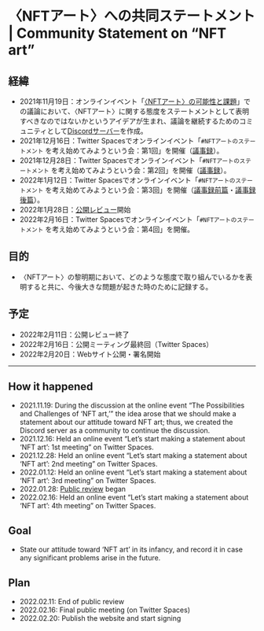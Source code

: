 ﻿# 〈NFTアート〉への共同ステートメント | Community Statement on “NFT art”

## 経緯

- 2021年11月19日：オンラインイベント「[〈NFTアート〉の可能性と課題](https://youtu.be/OUghCqYDf7w)」での議論において、〈NFTアート〉に関する態度をステートメントとして表明すべきなのではないかというアイデアが生まれ、議論を継続するためのコミュニティとして[Discordサーバー](https://discord.gg/emA5wDxUeq)を作成。
- 2021年12月16日：Twitter Spacesでオンラインイベント「`#NFTアートのステートメント` を考え始めてみようという会：第1回」を開催（[議事録](https://note.com/_kotobuki_/n/n93feb44260ab)）。
- 2021年12月28日：Twitter Spacesでオンラインイベント「`#NFTアートのステートメント` を考え始めてみようという会：第2回」を開催（[議事録](https://note.com/_kotobuki_/n/n605132ceb7f3)）。
- 2022年1月12日：Twitter Spacesでオンラインイベント「`#NFTアートのステートメント` を考え始めてみようという会：第3回」を開催（[議事録前篇](https://note.com/_kotobuki_/n/n1a7ece896506)・[議事録後篇](https://note.com/_kotobuki_/n/n1c87840ee286)）。
- 2022年1月28日：[公開レビュー](https://docs.google.com/document/d/1K08oXkuM6mNofxx73TxM3QUoe5MRjxqQa-eOTLUEO8E/edit?usp=sharing)開始
- 2022年2月16日：Twitter Spacesでオンラインイベント「`#NFTアートのステートメント` を考え始めてみようという会：第4回」を開催。

## 目的

- 〈NFTアート〉の黎明期において、どのような態度で取り組んでいるかを表明すると共に、今後大きな問題が起きた時のために記録する。

## 予定

- 2022年2月11日：公開レビュー終了
- 2022年2月16日：公開ミーティング最終回（Twitter Spaces）
- 2022年2月20日：Webサイト公開・署名開始

---

## How it happened

- 2021.11.19: During the discussion at the online event “The Possibilities and Challenges of ‘NFT art,’” the idea arose that we should make a statement about our attitude toward NFT art; thus, we created the Discord server as a community to continue the discussion.
- 2021.12.16: Held an online event “Let’s start making a statement about ‘NFT art’: 1st meeting” on Twitter Spaces.
- 2021.12.28: Held an online event “Let’s start making a statement about ‘NFT art’: 2nd meeting” on Twitter Spaces.
- 2022.01.12: Held an online event “Let’s start making a statement about ‘NFT art’: 3rd meeting” on Twitter Spaces.
- 2022.01.28: [Public review](https://docs.google.com/document/d/1K08oXkuM6mNofxx73TxM3QUoe5MRjxqQa-eOTLUEO8E/edit?usp=sharing) began
- 2022.02.16: Held an online event “Let’s start making a statement about ‘NFT art’: 4th meeting” on Twitter Spaces.

## Goal

- State our attitude toward ‘NFT art’ in its infancy, and record it in case any significant problems arise in the future.

## Plan

- 2022.02.11: End of public review
- 2022.02.16: Final public meeting (on Twitter Spaces)
- 2022.02.20: Publish the website and start signing
